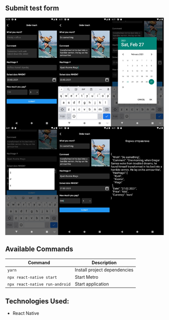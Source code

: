 ## Submit test form

![Preview image](/src/assets/preview.png)

## Available Commands

| Command                         | Description                                  |
| ------------------------------- | -------------------------------------------- |
| `yarn`                          | Install project dependencies                 |
| `npx react-native start`        | Start Metro                                  |
| `npx react-native run-android`  | Start application                            |

## Technologies Used:

- React Native
